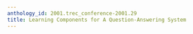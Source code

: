 ```yaml
---
anthology_id: 2001.trec_conference-2001.29
title: Learning Components for A Question-Answering System
---
```

